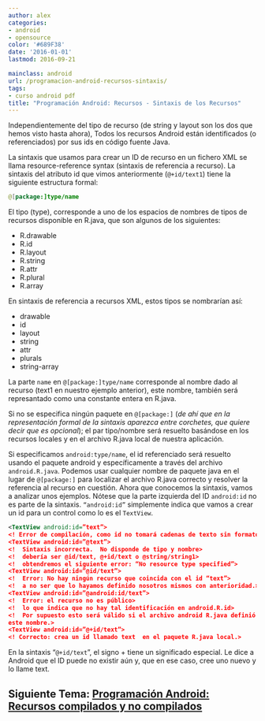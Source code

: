 ```yaml
---
author: alex
categories:
- android
- opensource
color: '#689F38'
date: '2016-01-01'
lastmod: 2016-09-21

mainclass: android
url: /programacion-android-recursos-sintaxis/
tags:
- curso android pdf
title: "Programación Android: Recursos - Sintaxis de los Recursos"
---
```


Independientemente del tipo de recurso (de string y layout son los dos que hemos visto hasta ahora), Todos los recursos Android están identificados (o referenciados) por sus ids en código fuente Java.

La sintaxis que usamos para crear un ID de recurso en un fichero XML se llama resource-reference syntax (sintaxis de referencia a recurso). La sintaxis del atributo id que vimos anteriormente (`@+id/text1`) tiene la siguiente estructura formal:

<!--more--><!--ad-->

```java
@[package:]type/name
```

El tipo (type), corresponde a uno de los espacios de nombres de tipos de recursos disponible en R.java, que son algunos de los siguientes:

* R.drawable
* R.id
* R.layout
* R.string
* R.attr
* R.plural
* R.array

En sintaxis de referencia a recursos XML, estos tipos se nombrarían así:

* drawable
* id
* layout
* string
* attr
* plurals
* string-array

La parte `name` en `@[package:]type/name` corresponde al nombre dado al recurso (text1 en nuestro ejemplo anterior), este nombre, también será represantado como una constante entera en R.java.

Si no se especifica ningún paquete en `@[package:]` (_de ahí que en la representación formal de la sintaxis aparezca entre corchetes, que quiere decir que es opcional_); el par tipo/nombre será resuelto basándose en los recursos locales y en el archivo R.java local de nuestra aplicación.

Si especificamos `android:type/name`, el id referenciado será resuelto usando el paquete android y específicamente a través del archivo `android.R.java`. Podemos usar cualquier nombre de paquete java en el lugar de `@[package:]` para localizar el archivo R.java correcto y resolver la referencia al recurso en cuestión. Ahora que conocemos la sintaxis, vamos a analizar unos ejemplos. Nótese que la parte izquierda del ID `android:id` no es parte de la sintaxis. `“android:id”` simplemente indica que vamos a crear un id para un control como lo es el `TextView`.

```xml
<TextView android:id=”text”>
<!­­ Error de compilación, como id no tomará cadenas de texto sin formato. ­­>
<TextView android:id=”@text”>
<!­­  Sintaxis incorrecta.  No disponde de tipo y nombre­­>
<!­­  debería ser @id/text, @+id/text o @string/string1­­>
<!­­  obtendremos el siguiente error: “No resource type specified”­­>
<TextView android:id=”@id/text”>
<!­­  Error: No hay ningún recurso que coincida con el id “text”­­>
<!­­  a no ser que lo hayamos definido nosotros mismos con anterioridad.­­>
<TextView android:id=”@android:id/text”>
<!­­  Error: el recurso no es público­­>
<!­­  lo que indica que no hay tal identificación en android.R.id­­>
<!­­  Por supuesto esto será válido si el archivo android R.java definió un id con
este nombre.­­>
<TextView android:id=”@+id/text”>
<!­­ Correcto: crea un id llamado text  en el paquete R.java local.­­>
```

En la sintaxis “`@+id/text`”, el signo + tiene un significado especial. Le dice a Android que el ID puede no existir aún y, que en ese caso, cree uno nuevo y lo llame text.


## Siguiente Tema: [Programación Android: Recursos compilados y no compilados][1]

 [1]: https://elbauldelprogramador.com/programacion-android-recursos-2/
